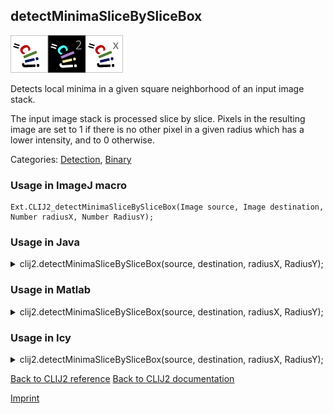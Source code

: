 ## detectMinimaSliceBySliceBox
<img src="images/mini_clij1_logo.png"/><img src="images/mini_clij2_logo.png"/><img src="images/mini_clijx_logo.png"/>

Detects local minima in a given square neighborhood of an input image stack. 

The input image stack is processed slice by slice. Pixels in the resulting image are set to 1 if 
there is no other pixel in a given radius which has a lower intensity, and to 0 otherwise.

Categories: [Detection](https://clij.github.io/clij2-docs/reference__detection), [Binary](https://clij.github.io/clij2-docs/reference__binary)

### Usage in ImageJ macro
```
Ext.CLIJ2_detectMinimaSliceBySliceBox(Image source, Image destination, Number radiusX, Number RadiusY);
```




### Usage in Java


<details>

<summary>
clij2.detectMinimaSliceBySliceBox(source, destination, radiusX, RadiusY);
</summary>
<pre class="highlight">// init CLIJ and GPU
import net.haesleinhuepf.clij2.CLIJ2;
import net.haesleinhuepf.clij.clearcl.ClearCLBuffer;
CLIJ2 clij2 = CLIJ2.getInstance();

// get input parameters
ClearCLBuffer source = clij2.push(sourceImagePlus);
destination = clij2.create(source);
int radiusX = 10;
int RadiusY = 20;
</pre>

<pre class="highlight">
// Execute operation on GPU
clij2.detectMinimaSliceBySliceBox(source, destination, radiusX, RadiusY);
</pre>

<pre class="highlight">
//show result
destinationImagePlus = clij2.pull(destination);
destinationImagePlus.show();

// cleanup memory on GPU
clij2.release(source);
clij2.release(destination);
</pre>

</details>





### Usage in Matlab


<details>

<summary>
clij2.detectMinimaSliceBySliceBox(source, destination, radiusX, RadiusY);
</summary>
<pre class="highlight">% init CLIJ and GPU
clij2 = init_clatlab();

% get input parameters
source = clij2.pushMat(source_matrix);
destination = clij2.create(source);
radiusX = 10;
RadiusY = 20;
</pre>

<pre class="highlight">
% Execute operation on GPU
clij2.detectMinimaSliceBySliceBox(source, destination, radiusX, RadiusY);
</pre>

<pre class="highlight">
% show result
destination = clij2.pullMat(destination)

% cleanup memory on GPU
clij2.release(source);
clij2.release(destination);
</pre>

</details>





### Usage in Icy


<details>

<summary>
clij2.detectMinimaSliceBySliceBox(source, destination, radiusX, RadiusY);
</summary>
<pre class="highlight">// init CLIJ and GPU
importClass(net.haesleinhuepf.clicy.CLICY);
importClass(Packages.icy.main.Icy);

clij2 = CLICY.getInstance();

// get input parameters
source_sequence = getSequence();
source = clij2.pushSequence(source_sequence);
destination = clij2.create(source);
radiusX = 10;
RadiusY = 20;
</pre>

<pre class="highlight">
// Execute operation on GPU
clij2.detectMinimaSliceBySliceBox(source, destination, radiusX, RadiusY);
</pre>

<pre class="highlight">
// show result
destination_sequence = clij2.pullSequence(destination)
Icy.addSequence(destination_sequence);
// cleanup memory on GPU
clij2.release(source);
clij2.release(destination);
</pre>

</details>



[Back to CLIJ2 reference](https://clij.github.io/clij2-docs/reference)
[Back to CLIJ2 documentation](https://clij.github.io/clij2-docs)

[Imprint](https://clij.github.io/imprint)
